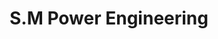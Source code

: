 ---
title: "S.M Power Engineering"
url: /karachi/s-m-power-engineering-karachi-shershah-infront-of-quality-godam-gate-street-number-2-sindh-industrial-trading-estate-karachi-karachi-city-sindh-75730-pakistan/
shop: electronics
---